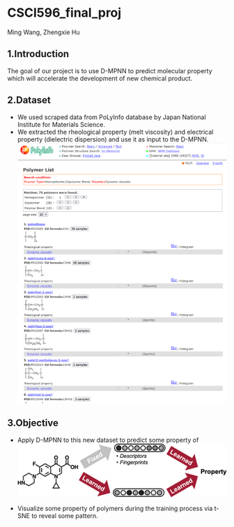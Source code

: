# CSCI596_final_proj
Ming Wang, Zhengxie Hu

## 1.Introduction
The goal of our project is to use D-MPNN to predict molecular property which will accelerate the development of new chemical product. 

## 2.Dataset
- We used scraped data from PoLyInfo database by Japan National Institute for Materials Science.
- We extracted the rheological property (melt viscosity) and electrical property (dielectric dispersion) and use it as input to the D-MPNN. 
![image](polyinfo_result.png)

## 3.Objective
- Apply D-MPNN to this new dataset to predict some property of 
![D-MPNN](D-MPNN.jpeg)

- Visualize some property of polymers during the training process via t-SNE to reveal some pattern.
